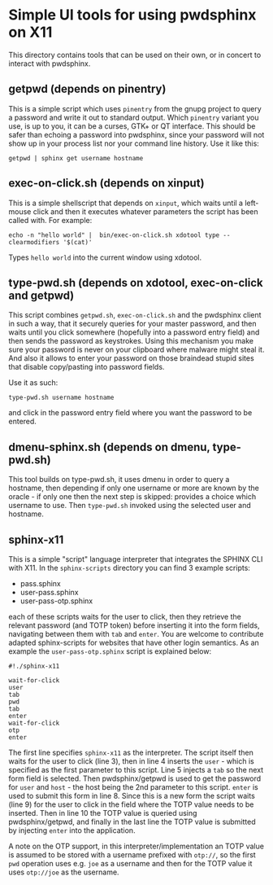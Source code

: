 # Simple UI tools for using pwdsphinx on X11

This directory contains tools that can be used on their own, or
in concert to interact with pwdsphinx.

## getpwd (depends on pinentry)

This is a simple script which uses `pinentry` from the gnupg project
to query a password and write it out to standard output. Which
`pinentry` variant you use, is up to you, it can be a curses, GTK+ or
QT interface. This should be safer than echoing a password into
pwdsphinx, since your password will not show up in your process list
nor your command line history. Use it like this:

```
getpwd | sphinx get username hostname
```

## exec-on-click.sh (depends on xinput)

This is a simple shellscript that depends on `xinput`, which waits
until a left-mouse click and then it executes whatever parameters the
script has been called with. For example:

```
echo -n "hello world" |  bin/exec-on-click.sh xdotool type --clearmodifiers '$(cat)'
```

Types `hello world` into the current window using xdotool.

## type-pwd.sh (depends on xdotool, exec-on-click and getpwd)

This script combines `getpwd.sh`, `exec-on-click.sh` and the pwdsphinx
client in such a way, that it securely queries for your master
password, and then waits until you click somewhere (hopefully into a
password entry field) and then sends the password as keystrokes. Using
this mechanism you make sure your password is never on your clipboard
where malware might steal it. And also it allows to enter your
password on those braindead stupid sites that disable copy/pasting
into password fields.

Use it as such:

```
type-pwd.sh username hostname
```

and click in the password entry field where you want the password to
be entered.

## dmenu-sphinx.sh (depends on dmenu, type-pwd.sh)

This tool builds on type-pwd.sh, it uses dmenu in order to query a
hostname, then depending if only one username or more are known by the
oracle - if only one then the next step is skipped: provides a choice
which username to use. Then `type-pwd.sh` invoked using the selected
user and hostname.

## sphinx-x11

This is a simple "script" language interpreter that integrates the
SPHINX CLI with X11. In the `sphinx-scripts` directory you can find 3
example scripts:

 - pass.sphinx <user> <host>
 - user-pass.sphinx <user> <host>
 - user-pass-otp.sphinx <user> <host>

each of these scripts waits for the user to click, then they retrieve
the relevant password (and TOTP token) before inserting it into the
form fields, navigating between them with `tab` and `enter`. You are
welcome to contribute adapted sphinx-scripts for websites that have
other login semantics. As an example the `user-pass-otp.sphinx` script
is explained below:

```
#!./sphinx-x11

wait-for-click
user
tab
pwd
tab
enter
wait-for-click
otp
enter
```

The first line specifies `sphinx-x11` as the interpreter. The script
itself then waits for the user to click (line 3), then in line 4
inserts the `user` - which is specified as the first parameter to this
script. Line 5 injects a `tab` so the next form field is
selected. Then pwdsphinx/getpwd is used to get the password for `user`
and `host` - the host being the 2nd parameter to this script. `enter`
is used to submit this form in line 8. Since this is a new form the
script waits (line 9) for the user to click in the field where the
TOTP value needs to be inserted. Then in line 10 the TOTP value is
queried using pwdsphinx/getpwd, and finally in the last line the TOTP
value is submitted by injecting `enter` into the application.

A note on the OTP support, in this interpreter/implementation an TOTP
value is assumed to be stored with a username prefixed with `otp://`,
so the first `pwd` operation uses e.g. `joe` as a username and then
for the TOTP value it uses `otp://joe` as the username.
